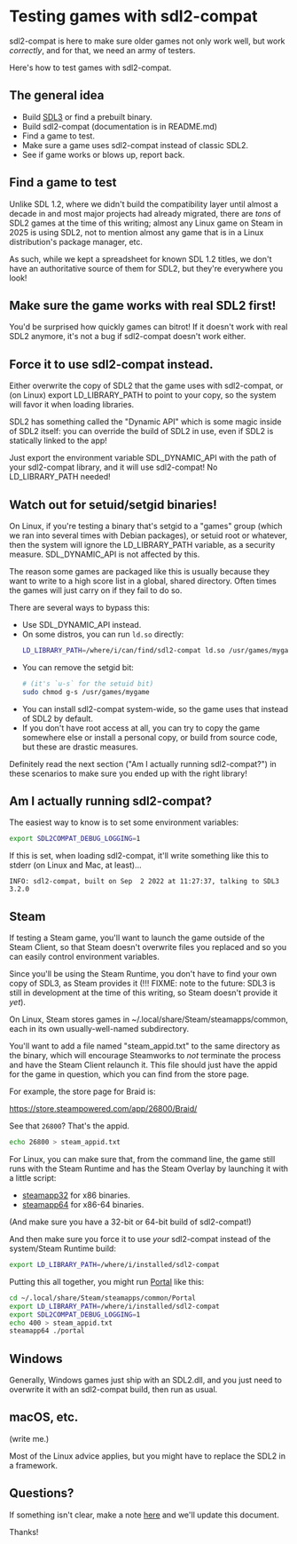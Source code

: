 # Testing games with sdl2-compat

sdl2-compat is here to make sure older games not only work well, but work
_correctly_, and for that, we need an army of testers.

Here's how to test games with sdl2-compat.


## The general idea

- Build [SDL3](https://github.com/libsdl-org/SDL) or find a prebuilt binary.
- Build sdl2-compat (documentation is in README.md)
- Find a game to test.
- Make sure a game uses sdl2-compat instead of classic SDL2.
- See if game works or blows up, report back.


## Find a game to test

Unlike SDL 1.2, where we didn't build the compatibility layer until almost
a decade in and most major projects had already migrated, there are _tons_
of SDL2 games at the time of this writing; almost any Linux game on Steam
in 2025 is using SDL2, not to mention almost any game that is in a Linux
distribution's package manager, etc.

As such, while we kept a spreadsheet for known SDL 1.2 titles, we don't
have an authoritative source of them for SDL2, but they're everywhere
you look!


## Make sure the game works with real SDL2 first!

You'd be surprised how quickly games can bitrot! If it doesn't work with
real SDL2 anymore, it's not a bug if sdl2-compat doesn't work either.


## Force it to use sdl2-compat instead.

Either overwrite the copy of SDL2 that the game uses with sdl2-compat,
or (on Linux) export LD_LIBRARY_PATH to point to your copy, so the system will
favor it when loading libraries.

SDL2 has something called the "Dynamic API" which is some magic inside of
SDL2 itself: you can override the build of SDL2 in use, even if SDL2 is
statically linked to the app!

Just export the environment variable SDL_DYNAMIC_API with the path of your
sdl2-compat library, and it will use sdl2-compat! No LD_LIBRARY_PATH
needed!


## Watch out for setuid/setgid binaries!

On Linux, if you're testing a binary that's setgid to a "games" group (which
we ran into several times with Debian packages), or setuid root or whatever,
then the system will ignore the LD_LIBRARY_PATH variable, as a security
measure. SDL_DYNAMIC_API is not affected by this.

The reason some games are packaged like this is usually because they want to
write to a high score list in a global, shared directory. Often times the
games will just carry on if they fail to do so.

There are several ways to bypass this:

- Use SDL_DYNAMIC_API instead.
- On some distros, you can run `ld.so` directly:
  ```bash
  LD_LIBRARY_PATH=/where/i/can/find/sdl2-compat ld.so /usr/games/mygame
  ```
- You can remove the setgid bit:
  ```bash
  # (it's `u-s` for the setuid bit)
  sudo chmod g-s /usr/games/mygame
  ```
- You can install sdl2-compat system-wide, so the game uses that
  instead of SDL2 by default.
- If you don't have root access at all, you can try to copy the game 
  somewhere else or install a personal copy, or build from source code,
  but these are drastic measures.
  
Definitely read the next section ("Am I actually running sdl2-compat?") in
these scenarios to make sure you ended up with the right library!
  
## Am I actually running sdl2-compat?

The easiest way to know is to set some environment variables:

```bash
export SDL2COMPAT_DEBUG_LOGGING=1
```

If this is set, when loading sdl2-compat, it'll write something like this
to stderr (on Linux and Mac, at least)...

```
INFO: sdl2-compat, built on Sep  2 2022 at 11:27:37, talking to SDL3 3.2.0
```


## Steam

If testing a Steam game, you'll want to launch the game outside of the Steam
Client, so that Steam doesn't overwrite files you replaced and so you can
easily control environment variables.

Since you'll be using the Steam Runtime, you don't have to find your own copy
of SDL3, as Steam provides it (!!! FIXME: note to the future: SDL3 is still
in development at the time of this writing, so Steam doesn't provide it _yet_).

On Linux, Steam stores games in ~/.local/share/Steam/steamapps/common, each
in its own usually-well-named subdirectory.

You'll want to add a file named "steam_appid.txt" to the same directory as
the binary, which will encourage Steamworks to _not_ terminate the process
and have the Steam Client relaunch it. This file should just have the appid
for the game in question, which you can find from the store page.

For example, the store page for Braid is:

https://store.steampowered.com/app/26800/Braid/

See that `26800`? That's the appid.

```bash
echo 26800 > steam_appid.txt
```

For Linux, you can make sure that, from the command line, the game still
runs with the Steam Runtime and has the Steam Overlay by launching it with a
little script:

- [steamapp32](https://raw.githubusercontent.com/icculus/twisty-little-utilities/main/steamapp32) for x86 binaries.
- [steamapp64](https://raw.githubusercontent.com/icculus/twisty-little-utilities/main/steamapp64) for x86-64 binaries.

(And make sure you have a 32-bit or 64-bit build of sdl2-compat!)

And then make sure you force it to use _your_ sdl2-compat instead of the
system/Steam Runtime build:

```bash
export LD_LIBRARY_PATH=/where/i/installed/sdl2-compat
```

Putting this all together, you might run [Portal](https://store.steampowered.com/app/400/)
like this:

```bash
cd ~/.local/share/Steam/steamapps/common/Portal
export LD_LIBRARY_PATH=/where/i/installed/sdl2-compat
export SDL2COMPAT_DEBUG_LOGGING=1
echo 400 > steam_appid.txt
steamapp64 ./portal
```


## Windows

Generally, Windows games just ship with an SDL2.dll, and you just need to
overwrite it with an sdl2-compat build, then run as usual.


## macOS, etc.

(write me.)

Most of the Linux advice applies, but you might have to replace the SDL2
in a framework.


## Questions?

If something isn't clear, make a note [here](https://github.com/libsdl-org/sdl2-compat/issues/new)
and we'll update this document.

Thanks!

